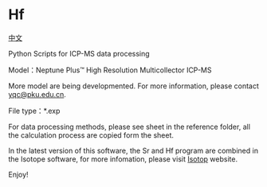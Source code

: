 Hf
===
[中文](README_Zh.md)

Python Scripts for ICP-MS data processing

Model：Neptune Plus™ High Resolution Multicollector ICP-MS

More model are being developmented. For more information, please contact [yqc@pku.edu.cn](yqc@pku.edu.cn).

File type：*.exp

For data processing methods, please see sheet in the reference folder, all the calculation process are copied form the sheet.

In the latest version of this software, the Sr and Hf program are combined in the Isotope software, for more infomation, please visit [Isotop]() website.

Enjoy!
